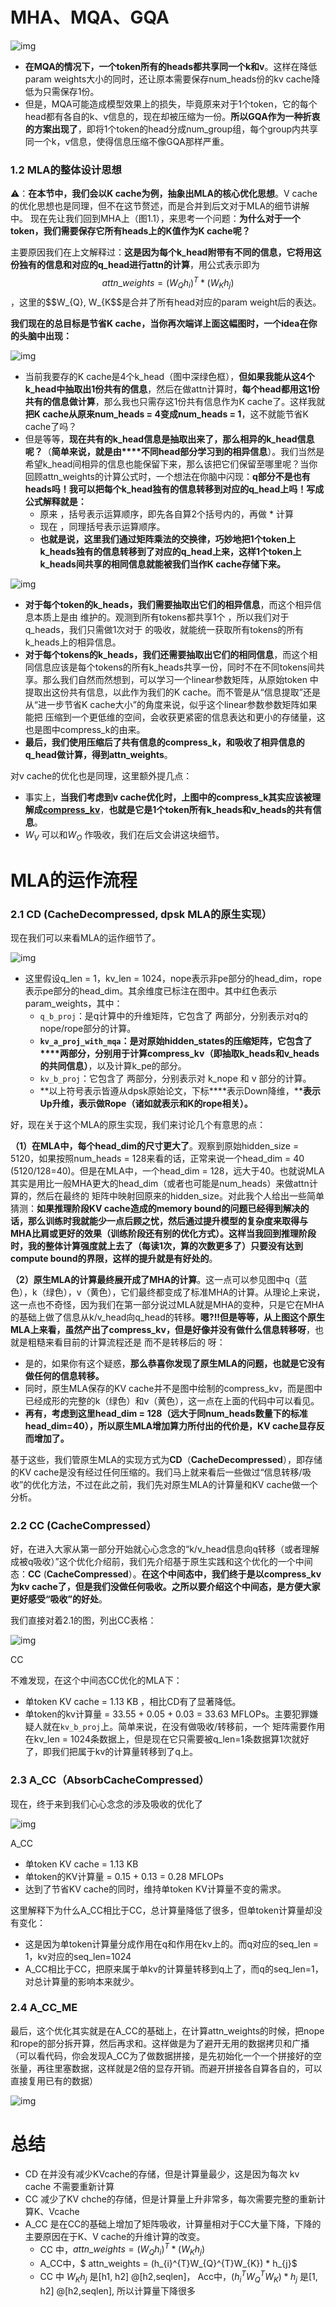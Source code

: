 # MHA、MQA、GQA

![img](https://pic2.zhimg.com/v2-2e5067f40a181904c47e77a6f4f2e213_1440w.jpg)

- **在MQA的情况下，一个token所有的heads都共享同一个k和v**。这样在降低param weights大小的同时，还让原本需要保存num_heads份的kv cache降低为只需保存1份。
- 但是，MQA可能造成模型效果上的损失，毕竟原来对于1个token，它的每个head都有各自的k、v信息的，现在却被压缩为一份。**所以GQA作为一种折衷的方案出现了**，即将1个token的head分成num_group组，每个group内共享同一个k，v信息，使得信息压缩不像GQA那样严重。

### 1.2 MLA的整体设计思想


⚠️：**在本节中，我们会以K cache为例，抽象出MLA的核心优化思想**。V cache的优化思想也是同理，但不在这节赘述，而是合并到后文对于MLA的细节讲解中。
现在先让我们回到MHA上（图1.1），来思考一个问题：**为什么对于一个token，我们需要保存它所有heads上的K值作为K cache呢？**


主要原因我们在上文解释过：**这是因为每个k_head附带有不同的信息，它将用这份独有的信息和对应的q_head进行attn的计算**，用公式表示即为$$attn\_weights = (W_{Q}h_{i})^{T} * (W_{K}h_{j})$$，这里的$$W_{Q}, W_{K$$是合并了所有head对应的param weight后的表达。


**我们现在的总目标是节省K cache，当你再次端详上面这幅图时，一个idea在你的头脑中出现：**

![img](https://pic1.zhimg.com/v2-0e7c55f4198b80792a17b5e579903fba_1440w.jpg)

- 当前我要存的K cache是4个k_head（图中深绿色框），**但如果我能从这4个k_head中抽取出1份共有的信息**，然后在做attn计算时，**每个head都用这1份共有的信息做计算**，那么我也只需存这1份共有信息作为K cache了。这样我就**把K cache从原来num_heads = 4变成num_heads = 1**，这不就能节省K cache了吗？
- 但是等等，**现在共有的k_head信息是抽取出来了，那么相异的k_head信息呢？**（**简单来说，就是由****不同head部分学习到的相异信息**）。我们当然是希望k_head间相异的信息也能保留下来，那么该把它们保留至哪里呢？当你回顾attn_weights的计算公式时，一个想法在你脑中闪现：**q部分不是也有heads吗！我可以把每个k_head独有的信息转移到对应的q_head上吗！写成公式解释就是：**
  - 原来 ，括号表示运算顺序，即先各自算2个括号内的，再做 * 计算
  - 现在 ，同理括号表示运算顺序。
  - **也就是说，这里我们通过矩阵乘法的交换律，巧妙地把1个token上k_heads独有的信息转移到了对应的q_head上来，这样1个token上k_heads间共享的相同信息就能被我们当作K cache存储下来。**





![img](https://pica.zhimg.com/v2-2c01ac514e4559fc090c347243c5ad96_1440w.jpg)

- **对于每个token的k_heads，我们需要抽取出它们的相异信息**，而这个相异信息本质上是由 维护的。观测到所有tokens都共享1个 ，所以我们对于q_heads，我们只需做1次对于 的吸收，就能统一获取所有tokens的所有k_heads上的相异信息。
- **对于每个tokens的k_heads，我们还需要抽取出它们的相同信息**，而这个相同信息应该是每个tokens的所有k_heads共享一份，同时不在不同tokens间共享。那么我们自然而然想到，可以学习一个linear参数矩阵，从原始token 中提取出这份共有信息，以此作为我们的K cache。而不管是从“信息提取”还是从“进一步节省K cache大小”的角度来说，似乎这个linear参数参数矩阵如果能把 压缩到一个更低维的空间，会收获更紧密的信息表达和更小的存储量，这也是图中compress_k的由来。
- **最后，我们使用压缩后了共有信息的compress_k，和吸收了相异信息的q_head做计算，得到attn_weights**。



对v cache的优化也是同理，这里额外提几点：

- 事实上，**当我们考虑到v cache优化时，上图中的compress_k其实应该被理解成[compress_kv](https://zhida.zhihu.com/search?content_id=252939704&content_type=Article&match_order=1&q=compress_kv&zhida_source=entity)**，**也就是它是1个token所有k_heads和v_heads的共有信息**。
- $W_V$ 可以和$W_O$ 作吸收，我们在后文会讲这块细节。

# MLA的运作流程

### **2.1 CD** (**CacheDecompressed, dpsk MLA的原生实现**）

现在我们可以来看MLA的运作细节了。

![img](https://pic2.zhimg.com/v2-83cd2dc4a4b6541cb9822738d0e5d42d_1440w.jpg)



- 这里假设q_len = 1，kv_len = 1024，nope表示非pe部分的head_dim，rope表示pe部分的head_dim。其余维度已标注在图中。其中红色表示param_weights，其中：
  - `q_b_proj`：是q计算中的升维矩阵，它包含了 两部分，分别表示对q的nope/rope部分的计算。
  - **`kv_a_proj_with_mqa`：是对原始hidden_states的压缩矩阵，它包含了****两部分，分别用于计算compress_kv（即抽取k_heads和v_heads的共同信息）**，以及计算k_pe的部分。
  - `kv_b_proj`：它包含了 两部分，分别表示对 k_nope 和 v 部分的计算。
  - **以上符号表示皆遵从dpsk原始论文，下标****表示Down降维，****表示Up升维，****表示做Rope（诸如****就表示和K的rope相关）。**

好，现在关于这个MLA的原生实现，我们来讨论几个有意思的点：


**（1）在MLA中，每个head_dim的尺寸更大了**。观察到原始hidden_size = 5120，如果按照num_heads = 128来看的话，正常来说一个head_dim = 40 (5120/128=40)。但是在MLA中，一个head_dim = 128，远大于40。也就说MLA其实是用比一般MHA更大的head_dim（或者也可能是num_heads）来做attn计算的，然后在最终的 矩阵中映射回原来的hidden_size。对此我个人给出一些简单猜测：**如果推理阶段KV cache造成的memory bound的问题已经得到解决的话，那么训练时我就能少一点后顾之忧，然后通过提升模型的复杂度来取得与MHA比肩或更好的效果（训练阶段还有别的优化方式）。这样当我回到推理阶段时，我的整体计算强度就上去了（每读1次，算的次数更多了）只要没有达到compute bound的界限，这样的提升就是有好处的**。


**（2）原生MLA的计算最终展开成了MHA的计算**。这一点可以参见图中q（蓝色），k（绿色），v（黄色），它们最终都变成了标准MHA的计算。从理论上来说，这一点也不奇怪，因为我们在第一部分说过MLA就是MHA的变种，只是它在MHA的基础上做了信息从k/v_head向q_head的转移。**嗯?!!但是等等，从上图这个原生MLA上来看，虽然产出了compress_kv，但是好像并没有做什么信息转移呀**，也就是粗糙来看目前的计算流程还是 而不是转移后的 呀：

- 是的，如果你有这个疑惑，**那么恭喜你发现了原生MLA的问题，也就是它没有做任何的信息转移。**
- 同时，原生MLA保存的KV cache并不是图中绘制的compress_kv，而是图中已经成形的完整的k（绿色）和v（黄色），这一点在上面的代码中可以看见。
- **再有，考虑到这里head_dim = 128（远大于同num_heads数量下的标准head_dim=40），所以原生MLA增加算力所付出的代价是，KV cache显存反而增加了。**



基于这些，我们管原生MLA的实现方式为**CD**（**CacheDecompressed**），即存储的KV cache是没有经过任何压缩的。我们马上就来看后一些做过“信息转移/吸收”的优化方法，不过在此之前，我们先对原生MLA的计算量和KV cache做一个分析。



### **2.2 CC** (**CacheCompressed**）

好，在进入大家从第一部分开始就心心念念的“k/v_head信息向q转移（或者理解成被q吸收）”这个优化介绍前，我们先介绍基于原生实践和这个优化的一个中间态：**CC** (**CacheCompressed**）。**在这个中间态中，我们终于是以compress_kv为kv cache了，但是我们没做任何吸收。之所以要介绍这个中间态，是方便大家更好感受“吸收”的好处**。


我们直接对着2.1的图，列出CC表格：

![img](https://pic4.zhimg.com/v2-d586b08e145d3602fedf5923b0791797_1440w.jpg)

CC


不难发现，在这个中间态CC优化的MLA下：

- 单token KV cache = 1.13 KB ，相比CD有了显著降低。
- 单token的kv计算量 = 33.55 + 0.05 + 0.03 = 33.63 MFLOPs。主要犯罪嫌疑人就在`kv_b_proj`上。简单来说，在没有做吸收/转移前，一个 矩阵需要作用在kv_len = 1024条数据上，但是现在它只需要被q_len=1条数据算1次就好了，即我们把属于kv的计算量转移到了q上。

###   **2.3** **A_CC（AbsorbCacheCompressed）**

现在，终于来到我们心心念念的涉及吸收的优化了

![img](https://pic1.zhimg.com/v2-4b5252182f3873d19ee88e8792d608a0_1440w.jpg)

A_CC

- 单token KV cache = 1.13 KB
- 单token的KV计算量 = 0.15 + 0.13 = 0.28 MFLOPs
- 达到了节省KV cache的同时，维持单token KV计算量不变的需求。

这里解释下为什么A_CC相比于CC，总计算量降低了很多，但单token计算量却没有变化：

- 这是因为单token计算量分成作用在q和作用在kv上的。而q对应的seq_len = 1，kv对应的seq_len=1024
- A_CC相比于CC，把原来属于单kv的计算量转移到q上了，而q的seq_len=1，对总计算量的影响本来就少。

###   **2.4 A_CC_ME**


最后，这个优化其实就是在A_CC的基础上，在计算attn_weights的时候，把nope和rope的部分拆开算，然后再求和。这样做是为了避开无用的数据拷贝和广播（可以看代码，你会发现A_CC为了做数据拼接，是先初始化一个一个拼接好的空张量，再往里塞数据，这样就是2倍的显存开销。而避开拼接各自算各自的，可以直接复用已有的数据）

![img](https://pic4.zhimg.com/v2-b9d4e162f3a8cba7d57f396bc8076f53_1440w.jpg)





# 总结

- CD 在并没有减少KVcache的存储，但是计算量最少，这是因为每次 kv cache 不需要重新计算
- CC 减少了KV chche的存储，但是计算量上升非常多，每次需要完整的重新计算K、Vcache
- A_CC 是在CC的基础上增加了矩阵吸收，计算量相对于CC大量下降，下降的主要原因在于K、V cache的升维计算的改变。
  - CC 中，$attn\_weights = (W_{Q}h_{i})^{T} * (W_{K}h_{j})$
  - A_CC中，$ attn\_weights = (h_{i}^{T}W_{Q}^{T}W_{K}) * h_{j}$
  - CC 中 $W_{K}h_{j}$ 是[h1, h2] @[h2,seqlen]， Acc中，$(h_{i}^{T}W_{Q}^{T}W_{K}) * h_{j}$ 是[1, h2] @[h2,seqlen], 所以计算量下降很多